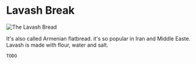 # Lavash Break

![The Lavash Bread](https://store.donanimhaber.com/c0/8f/49/c08f495e93d39eebb0b2f0a47c70436c.jpg)

It's also called Armenian flatbread. it's so popular in Iran and Middle Easte.
Lavash is made with flour, water and salt.

`TODO`
